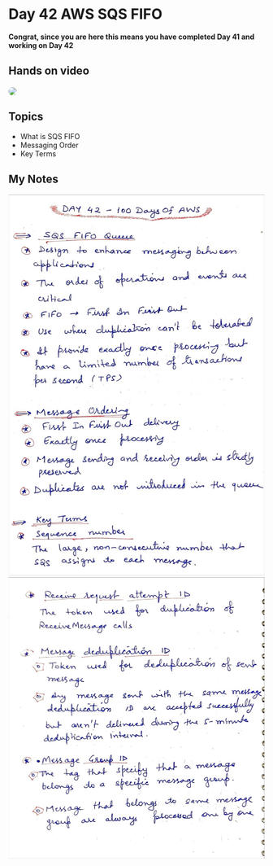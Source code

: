 # Day 42 AWS SQS FIFO

**Congrat, since you are here this means you have completed Day 41 and working on Day 42**

## Hands on video
<a href="https://youtu.be/T6ZOpI_7rc8">
<img src="https://i3.ytimg.com/vi/T6ZOpI_7rc8/hqdefault.jpg" align="center" width="200" style="border-radius:40px" />
</a>

## Topics
  - What is SQS FIFO
  - Messaging Order
  - Key Terms

## My Notes
  ![1](./images/15b22c804d2ce4930c3fbb28f4f9bee1cd01bdbe.jpeg)
  ![2](./images/be8d872794b7219a38544181313c05c9c9181d98.jpeg)
